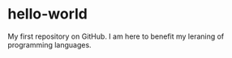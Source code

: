 # hello-world
My first repository on GitHub.
I am here to benefit my leraning of programming languages. 
